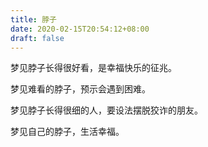 ```yaml
---
title: 脖子
date: 2020-02-15T20:54:12+08:00
draft: false
---
```


梦见脖子长得很好看，是幸福快乐的征兆。


梦见难看的脖子，预示会遇到困难。


梦见脖子长得很细的人，要设法摆脱狡诈的朋友。


梦见自己的脖子，生活幸福。
